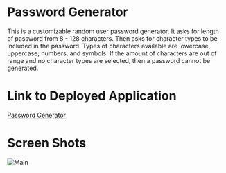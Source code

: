 # Password Generator
This is a customizable random user password generator. It asks for length of password from 8 - 128 characters. Then asks for character types to be included in the password. Types of characters available are lowercase, uppercase, numbers, and symbols. If the amount of characters are out of range and no character types are selected, then a password cannot be generated.

# Link to Deployed Application
[Password Generator](https://layc41.github.io/password-generator/)

# Screen Shots
![Main](/screen-shot.png)

